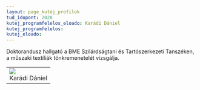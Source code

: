 ```yaml
---
layout: page_kutej_profilok
tud_idopont: 2020
kutej_programfelelos_eloado: Karádi Dániel 
kutej_programfelelos: 
kutej_eloado: 
---
```


Doktorandusz hallgató a BME Szilárdságtani és Tartószerkezeti Tanszéken, a műszaki textíliák tönkremenetelét vizsgálja. 


 <table class="picture">
<tr>
<td>

<div class="gallery">
    <img src="images/karadi_daniel.jpg" max-width="250" max-height="200">
  <div class="desc">Karádi Dániel</div>
</div>

</td>
</tr>
</table>
